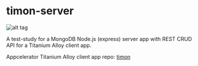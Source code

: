 timon-server
===

![alt tag](http://www.nationalgeographic.it/images/2010/03/22/131940827-media-409e5990-3b7a-4859-b262-b7ec7f86f724.jpg)


A test-study for a MongoDB Node.js (express) server app with REST CRUD API for a Titanium Alloy client app.

Appcelerator Titanium Alloy client app repo: [timon](https://github.com/tripitakit/timon)

